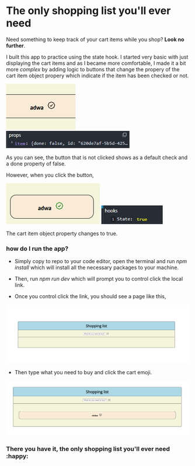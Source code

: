 # The only shopping list you'll ever need

Need something to keep track of your cart items while you shop? **Look no further**.

I built this app to practice using the state hook. I started very basic with just displaying the cart items and as I became more comfortable, I made it a bit more *complex* by adding logic to buttons that change the propery of the cart item object propery which indicate if the item has been checked or not.

![item with uncliecked button](image-1.png)     ![false done property](image-2.png)

As you can see, the button that is not clicked shows as a default check and a done property of false.

However, when you click the button, 

![item with clicked button](image-3.png)       ![true done property](image-4.png)

The cart item object property changes to true.

### how do I run the app?

* Simply copy to repo to your code editor, open the terminal and run *npm install* which will install all the necessary packages to your machine.

* Then, run *npm run dev* which will prompt you to control click the local link.

* Once you control click the link, you should see a page like this,

![intial app start up](image-5.png)

* Then type what you need to buy and click the cart emoji.

![chicken](image-7.png)

### There you have it, the only shopping list you'll ever need :happy:


